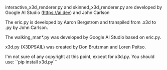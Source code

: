 interactive_x3d_renderer.py and skinned_x3d_renderer.py are developed by Google AI Studio (https://ai.dev) and John Carlson

The eric.py is developed by Aaron Bergstrom and transpiled from .x3d to .py by John Carlson.

The walking_man*.py was developed by Google AI Studio based on eric.py.

x3d.py (X3DPSAIL) was created by Don Brutzman and Loren Peitso.

I'm not sure of any copyright at this point, except for x3d.py.  You should use:
``pip install x3d.py```
